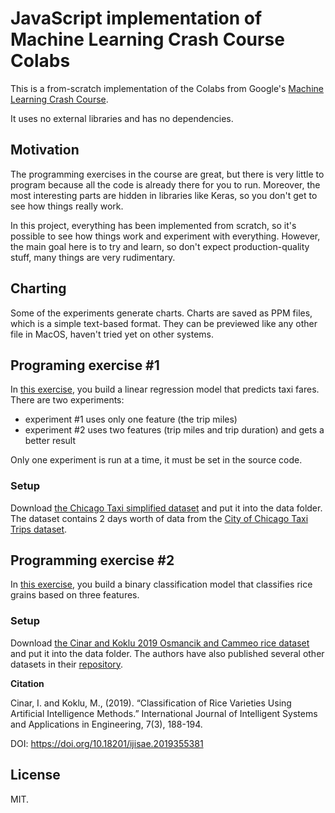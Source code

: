 # JavaScript implementation of Machine Learning Crash Course Colabs

This is a from-scratch implementation of the Colabs from Google's [Machine Learning Crash Course](https://developers.google.com/machine-learning/crash-course).

It uses no external libraries and has no dependencies.

## Motivation

The programming exercises in the course are great, but there is very little to program because all the code is already there for you to run. Moreover, the most interesting parts are hidden in libraries like Keras, so you don't get to see how things really work.

In this project, everything has been implemented from scratch, so it's possible to see how things work and experiment with everything. However, the main goal here is to try and learn, so don't expect production-quality stuff, many things are very rudimentary.

## Charting

Some of the experiments generate charts. Charts are saved as PPM files, which is a simple text-based format. They can be previewed like any other file in MacOS, haven't tried yet on other systems.

## Programing exercise #1

In [this exercise](https://colab.research.google.com/github/google/eng-edu/blob/main/ml/cc/exercises/linear_regression_taxi.ipynb?utm_source=mlcc&utm_campaign=colab-external&utm_medium=referral&utm_content=linear_regression), you build a linear regression model that predicts taxi fares. There are two experiments:
* experiment #1 uses only one feature (the trip miles)
* experiment #2 uses two features (trip miles and trip duration) and gets a better result

Only one experiment is run at a time, it must be set in the source code.

### Setup

Download [the Chicago Taxi simplified dataset](https://dl.google.com/mlcc/mledu-datasets/chicago_taxi_train.csv) and put it into the data folder. The dataset contains 2 days worth of data from the [City of Chicago Taxi Trips dataset](https://www.google.com/url?q=https%3A%2F%2Fdata.cityofchicago.org%2FTransportation%2FTaxi-Trips%2Fwrvz-psew).

## Programming exercise #2

In [this exercise](https://colab.research.google.com/github/google/eng-edu/blob/main/ml/cc/exercises/binary_classification_rice.ipynb?utm_source=mlcc&utm_campaign=colab-external&utm_medium=referral&utm_content=binary_classification), you build a binary classification model that classifies rice grains based on three features.

### Setup

Download [the Cinar and Koklu 2019 Osmancik and Cammeo rice dataset](https://download.mlcc.google.com/mledu-datasets/Rice_Cammeo_Osmancik.csv) and put it into the data folder. The authors have also published several other datasets in their [repository](https://www.muratkoklu.com/datasets/).

**Citation**

Cinar, I. and Koklu, M., (2019). “Classification of Rice Varieties Using Artificial Intelligence Methods.” International Journal of Intelligent Systems and Applications in Engineering, 7(3), 188-194.

DOI: https://doi.org/10.18201/ijisae.2019355381

## License

MIT.
